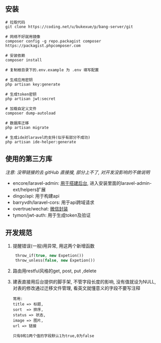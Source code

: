 ## 安装

```base
# 拉取代码
git clone https://coding.net/u/bukexue/p/bang-server/git
  
# 网络不好就用镜像
composer config -g repo.packagist composer https://packagist.phpcomposer.com
 
# 安装依赖
composer install
  
# 复制根目录下的.env.example 为 .env 填写配置
  
# 生成应用密钥
php artisan key:generate
  
# 生成token密钥
php artisan jwt:secret
  
# 加载自定义文件
composer dump-autoload
  
# 数据库迁移
php artisan migrate
  
# 生成ide对laravel的支持(似乎有部分不成功)
php artisan ide-helper:generate

```


## 使用的第三方库

*注意: 没带链接的去 gitHub 直接搜, 部分上不了, 对开发没影响的不做说明*


* encore/laravel-admin: [用于搭建后台](http://laravel-admin.org/docs/#/zh/), 进入安装里面的laravel-admin-ext/helpers扩展
* dingo/api: 用于构建api
* barryvdh/laravel-cors: 用于api跨域请求
* overtrue/wechat: [微信封装](https://easywechat.org/zh-cn/docs/index.html)
* tymon/jwt-auth: 用于生成token及验证

## 开发规范

1. 提醒错误(一般)用异常, 用这两个新增函数
    ```php
     throw_if(true, new Expetion())
     throw_unless(false, new Expetion())
    ```
    
2. 路由用restful风格的get, post, put ,delete

3. 建表直接用后台提供的脚手架, 不管字段长度的影响, 没有值就设为NULL, 
    <br>对表的修改通过迁移文件管理, 看英文就懂意义的字段不要写注释
    ```base
    常用:
    title => 标题,
    sort  => 排序,
    status => 状态,
    image => 图片,
    url => 链接
      
    只有0和1两个值的字段默认1为true,0为false
    ```
    